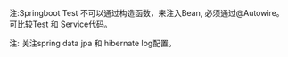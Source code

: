 注:Springboot Test 不可以通过构造函数，来注入Bean, 必须通过@Autowire。 可比较Test 和 Service代码。

注: 关注spring data jpa 和 hibernate log配置。
